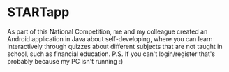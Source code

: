 # STARTapp
As part of this National Competition, me and my colleague created an Android application in Java
about self-developing, where you can learn interactively through quizzes about different subjects
that are not taught in school, such as financial education.
P.S. If you can't login/register that's probably because my PC isn't running :)
